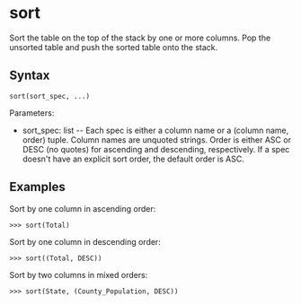 # sort

Sort the table on the top of the stack by one or more columns.
Pop the unsorted table and push the sorted table onto the stack.

## Syntax

`sort(sort_spec, ...)`

Parameters:

- sort_spec: list -- Each spec is either a column name or a (column name, order) tuple. Column names are unquoted strings. Order is either ASC or DESC (no quotes) for ascending and descending, respectively. If a spec doesn't have an explicit sort order, the default order is ASC.

## Examples

Sort by one column in ascending order:

`>>> sort(Total)`

Sort by one column in descending order:

`>>> sort((Total, DESC))`

Sort by two columns in mixed orders:

`>>> sort(State, (County_Population, DESC))`

